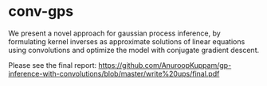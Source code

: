 # conv-gps

We present a novel approach for gaussian process inference, by formulating kernel inverses as approximate solutions of linear equations using convolutions and optimize the model with conjugate gradient descent.

Please see the final report: https://github.com/AnuroopKuppam/gp-inference-with-convolutions/blob/master/write%20ups/final.pdf
